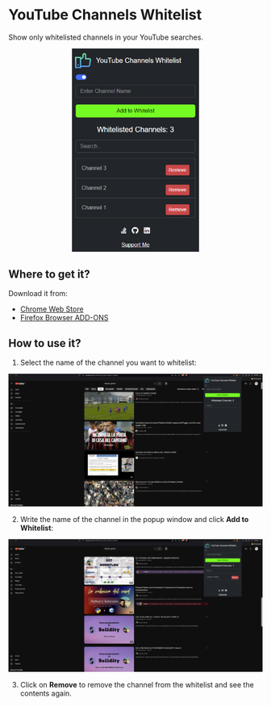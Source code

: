 # YouTube Channels Whitelist
Show only whitelisted channels in your YouTube searches.
<div style="text-align: center;">
  <img src="./img/thumbnail.png" alt="thumbnail" style="width: 50%; height: 50%;" />
</div>

## Where to get it?
Download it from:
- [Chrome Web Store](https://chromewebstore.google.com/)
- [Firefox Browser ADD-ONS](https://addons.mozilla.org/en-US/firefox/extensions/)

## How to use it?
1. Select the name of the channel you want to whitelist:
<img src="./img/how_to_01.png" alt="how_to_01" />

2. Write the name of the channel in the popup window and click **Add to Whitelist**:
<img src="./img/how_to_02.png" alt="how_to_02"/>

3. Click on **Remove** to remove the channel from the whitelist and see the contents again.
